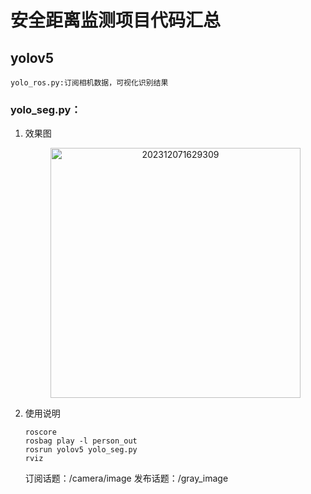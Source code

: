# 安全距离监测项目代码汇总

## yolov5

    yolo_ros.py:订阅相机数据，可视化识别结果

### yolo_seg.py：
    
1. 效果图
   
   <div align=center>     <img src="https://pictures-kiana.oss-cn-beijing.aliyuncs.com/img/202312071629309.png" width = "400" alt="202312071629309"/>    </div> 

2. 使用说明
    
    ```
    roscore
    rosbag play -l person_out
    rosrun yolov5 yolo_seg.py 
    rviz
    ```

    订阅话题：/camera/image
    发布话题：/gray_image